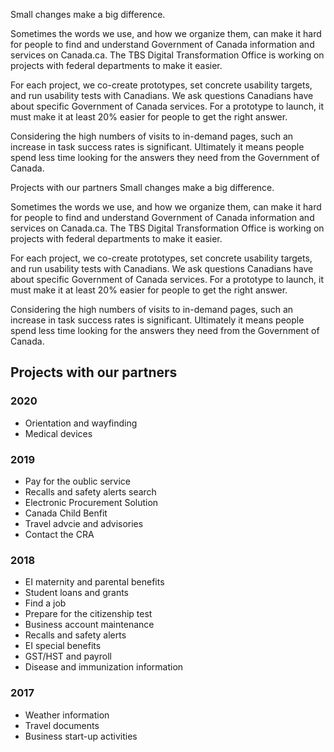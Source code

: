 Small changes make a big difference.

Sometimes the words we use, and how we organize them, can make it hard for people to find and understand Government of Canada information and services on Canada.ca. The TBS Digital Transformation Office is working on projects with federal departments to make it easier.

For each project, we co-create prototypes, set concrete usability targets, and run usability tests with Canadians. We ask questions Canadians have about specific Government of Canada services. For a prototype to launch, it must make it at least 20% easier for people to get the right answer.

Considering the high numbers of visits to in-demand pages, such an increase in task success rates is significant. Ultimately it means people spend less time looking for the answers they need from the Government of Canada.

Projects with our partners
Small changes make a big difference.

Sometimes the words we use, and how we organize them, can make it hard for people to find and understand Government of Canada information and services on Canada.ca. The TBS Digital Transformation Office is working on projects with federal departments to make it easier.

For each project, we co-create prototypes, set concrete usability targets, and run usability tests with Canadians. We ask questions Canadians have about specific Government of Canada services. For a prototype to launch, it must make it at least 20% easier for people to get the right answer.

Considering the high numbers of visits to in-demand pages, such an increase in task success rates is significant. Ultimately it means people spend less time looking for the answers they need from the Government of Canada.

## Projects with our partners

### 2020 
- Orientation and wayfinding 
- Medical devices

### 2019 
- Pay for the oublic service 
- Recalls and safety alerts search 
- Electronic Procurement Solution 
- Canada Child Benfit 
- Travel advcie and advisories 
- Contact the CRA 

### 2018
- EI maternity and parental benefits
- Student loans and grants
- Find a job
- Prepare for the citizenship test
- Business account maintenance
- Recalls and safety alerts
- EI special benefits
- GST/HST and payroll
- Disease and immunization information 

### 2017
- Weather information
- Travel documents 
- Business start-up activities 
